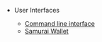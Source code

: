 - User Interfaces
 
	- [Command line interface](en-us/user-interfaces/[English]-Command-line-interface)
	- [Samurai Wallet](en-us/user-interfaces/[English]-Samurai-Wallet)
 
